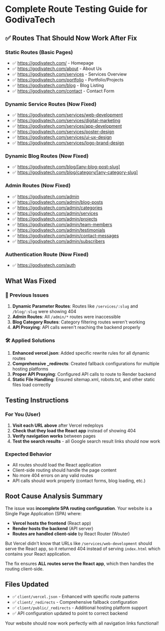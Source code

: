 # Complete Route Testing Guide for GodivaTech

## ✅ Routes That Should Now Work After Fix

### Static Routes (Basic Pages)
- ✅ https://godivatech.com/ - Homepage
- ✅ https://godivatech.com/about - About Us
- ✅ https://godivatech.com/services - Services Overview  
- ✅ https://godivatech.com/portfolio - Portfolio/Projects
- ✅ https://godivatech.com/blog - Blog Listing
- ✅ https://godivatech.com/contact - Contact Form

### Dynamic Service Routes (Now Fixed)
- ✅ https://godivatech.com/services/web-development
- ✅ https://godivatech.com/services/digital-marketing
- ✅ https://godivatech.com/services/app-development
- ✅ https://godivatech.com/services/poster-design
- ✅ https://godivatech.com/services/ui-ux-design
- ✅ https://godivatech.com/services/logo-brand-design

### Dynamic Blog Routes (Now Fixed)
- ✅ https://godivatech.com/blog/[any-blog-post-slug]
- ✅ https://godivatech.com/blog/category/[any-category-slug]

### Admin Routes (Now Fixed)
- ✅ https://godivatech.com/admin
- ✅ https://godivatech.com/admin/blog-posts
- ✅ https://godivatech.com/admin/categories
- ✅ https://godivatech.com/admin/services
- ✅ https://godivatech.com/admin/projects
- ✅ https://godivatech.com/admin/team-members
- ✅ https://godivatech.com/admin/testimonials
- ✅ https://godivatech.com/admin/contact-messages
- ✅ https://godivatech.com/admin/subscribers

### Authentication Route (Now Fixed)
- ✅ https://godivatech.com/auth

## What Was Fixed

### 🔧 Previous Issues
1. **Dynamic Parameter Routes**: Routes like `/services/:slug` and `/blog/:slug` were showing 404
2. **Admin Routes**: All `/admin/*` routes were inaccessible  
3. **Blog Category Routes**: Category filtering routes weren't working
4. **API Proxying**: API calls weren't reaching the backend properly

### 🛠️ Applied Solutions
1. **Enhanced vercel.json**: Added specific rewrite rules for all dynamic routes
2. **Comprehensive _redirects**: Created fallback configurations for multiple hosting platforms
3. **Proper API Proxying**: Configured API calls to route to Render backend
4. **Static File Handling**: Ensured sitemap.xml, robots.txt, and other static files load correctly

## Testing Instructions

### For You (User)
1. **Visit each URL above** after Vercel redeploys
2. **Check that they load the React app** instead of showing 404
3. **Verify navigation works** between pages
4. **Test the search results** - all Google search result links should now work

### Expected Behavior
- All routes should load the React application
- Client-side routing should handle the page content
- No more 404 errors on any valid routes
- API calls should work properly (contact forms, blog loading, etc.)

## Root Cause Analysis Summary

The issue was **incomplete SPA routing configuration**. Your website is a Single Page Application (SPA) where:
- **Vercel hosts the frontend** (React app)  
- **Render hosts the backend** (API server)
- **Routes are handled client-side** by React Router (Wouter)

But Vercel didn't know that URLs like `/services/web-development` should serve the React app, so it returned 404 instead of serving `index.html` which contains your React application.

The fix ensures **ALL routes serve the React app**, which then handles the routing client-side.

## Files Updated
- ✅ `client/vercel.json` - Enhanced with specific route patterns
- ✅ `client/_redirects` - Comprehensive fallback configuration  
- ✅ `client/public/_redirects` - Additional hosting platform support
- ✅ API configuration updated to point to correct backend

Your website should now work perfectly with all navigation links functional!